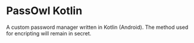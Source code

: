 # PassOwl Kotlin
 A custom password manager written in Kotlin (Android). The method used for encripting will remain in secret.
